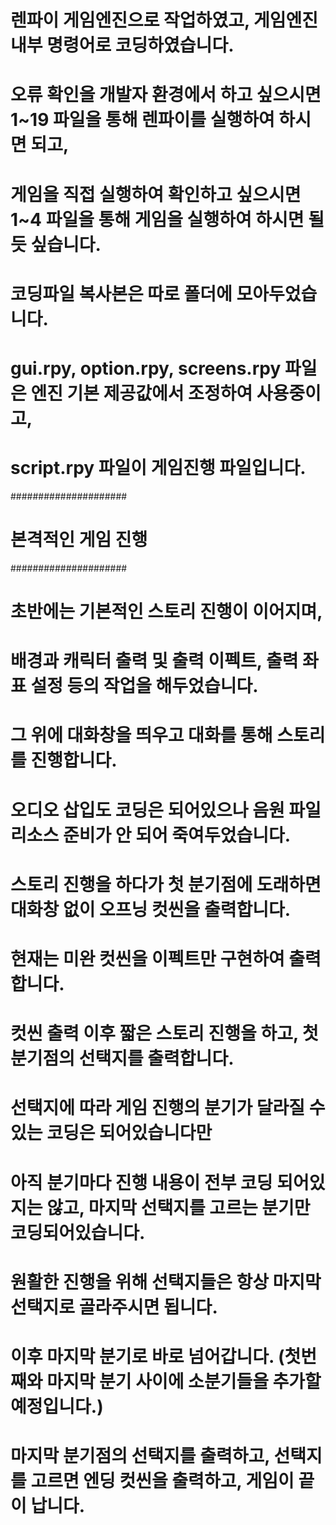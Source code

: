 # 렌파이 게임엔진으로 작업하였고, 게임엔진 내부 명령어로 코딩하였습니다.

# 오류 확인을 개발자 환경에서 하고 싶으시면 1~19 파일을 통해 렌파이를 실행하여 하시면 되고,
# 게임을 직접 실행하여 확인하고 싶으시면 1~4 파일을 통해 게임을 실행하여 하시면 될 듯 싶습니다.

# 코딩파일 복사본은 따로 폴더에 모아두었습니다.
# gui.rpy, option.rpy, screens.rpy 파일은 엔진 기본 제공값에서 조정하여 사용중이고,
# script.rpy 파일이 게임진행 파일입니다.


#####################
# 본격적인 게임 진행 #
#####################


# 초반에는 기본적인 스토리 진행이 이어지며,
# 배경과 캐릭터 출력 및 출력 이펙트, 출력 좌표 설정 등의 작업을 해두었습니다.
# 그 위에 대화창을 띄우고 대화를 통해 스토리를 진행합니다.
# 오디오 삽입도 코딩은 되어있으나 음원 파일 리소스 준비가 안 되어 죽여두었습니다.

# 스토리 진행을 하다가 첫 분기점에 도래하면 대화창 없이 오프닝 컷씬을 출력합니다.
# 현재는 미완 컷씬을 이펙트만 구현하여 출력합니다.
# 컷씬 출력 이후 짧은 스토리 진행을 하고, 첫 분기점의 선택지를 출력합니다.
# 선택지에 따라 게임 진행의 분기가 달라질 수 있는 코딩은 되어있습니다만
# 아직 분기마다 진행 내용이 전부 코딩 되어있지는 않고, 마지막 선택지를 고르는 분기만 코딩되어있습니다.
# 원활한 진행을 위해 선택지들은 항상 마지막 선택지로 골라주시면 됩니다.

# 이후 마지막 분기로 바로 넘어갑니다. (첫번째와 마지막 분기 사이에 소분기들을 추가할 예정입니다.)
# 마지막 분기점의 선택지를 출력하고, 선택지를 고르면 엔딩 컷씬을 출력하고, 게임이 끝이 납니다.
